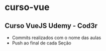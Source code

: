 # curso-vue
## Curso VueJS Udemy - Cod3r

* Commits realizados com o nome das aulas
* Push ao final de cada Seção
